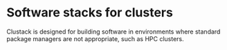 # Software stacks for clusters

Clustack is designed for building software in environments where standard
package managers are not appropriate, such as HPC clusters.
